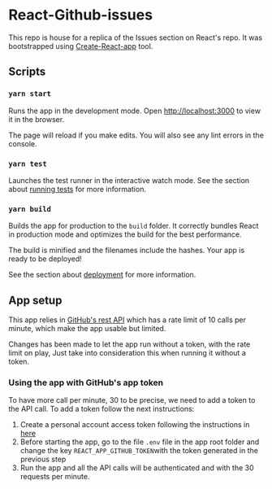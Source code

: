 # React-Github-issues

This repo is house for a replica of the Issues section on React's repo. It was bootstrapped using [Create-React-app](https://github.com/facebook/create-react-app) tool.

## Scripts 

###  `yarn start`

Runs the app in the development mode.
Open [http://localhost:3000](http://localhost:3000) to view it in the browser.

The page will reload if you make edits.
You will also see any lint errors in the console.

###  `yarn test`
Launches the test runner in the interactive watch mode.
See the section about [running tests](https://facebook.github.io/create-react-app/docs/running-tests) for more information.

###  `yarn build`
Builds the app for production to the `build` folder.
It correctly bundles React in production mode and optimizes the build for the best performance.

The build is minified and the filenames include the hashes.
Your app is ready to be deployed!

See the section about [deployment](https://facebook.github.io/create-react-app/docs/deployment) for more information.

## App setup 

This app relies in [GitHub's rest API](https://docs.github.com/en/rest) which has a rate limit of 10 calls per minute, which make the app usable but limited.

Changes has been made to let the app run without a token, with the rate limit on play, Just take into consideration this when running it without a token.

### Using the app with GitHub's app token

To have more call per minute, 30 to be precise, we need to add a token to the API call. To add a token follow the next instructions:

 1. Create a personal account access token following the instructions in [here](https://docs.github.com/en/github/authenticating-to-github/creating-a-personal-access-token)
 2. Before starting the app, go to the file `.env` file in the app root folder and change the key `REACT_APP_GITHUB_TOKEN`with the token generated in the previous step
 3. Run the app and all the API calls will be authenticated and with the 30 requests per minute.
